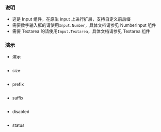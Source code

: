 ### 说明

*   这是 Input 组件，在原生 input 上进行扩展，支持自定义前后缀
*   需要数字输入框的请使用`Input.Number`，具体文档请参见 NumberInput 组件
*   需要 Textarea 的请使用`Input.Textarea`，具体文档请参见 Textarea 组件

### 演示

*   演示

```js {"codepath": "input.jsx"}
```

*   size

```js {"codepath": "input-size.jsx"}
```

*   prefix

```js {"codepath": "input-prefix.jsx"}
```

*   suffix

```js {"codepath": "input-suffix.jsx"}
```

*   disabled

```js {"codepath": "input-disabled.jsx"}
```

*   status

```js {"codepath": "input-status.jsx"}
```
